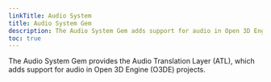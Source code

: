 ```yaml
---
linkTitle: Audio System
title: Audio System Gem
description: The Audio System Gem adds support for audio in Open 3D Engine (O3DE) projects.
toc: true
---
```


The Audio System Gem provides the Audio Translation Layer (ATL), which adds support for audio in Open 3D Engine (O3DE) projects.
